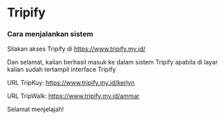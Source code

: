 # Tripify
### Cara menjalankan sistem
Silakan akses Tripify di https://www.tripify.my.id/

Dan selamat, kalian berhasil masuk ke dalam sistem Tripify apabila di layar kalian sudah tertampil interface Tripify

URL TripKuy: https://www.tripify.my.id/kerlyn

URL TripWalk: https://www.tripify.my.id/ammar

Selamat menjelajah!
